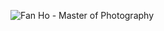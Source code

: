 ![Fan Ho - Master of Photography](https://cdn.shortpixel.ai/spai/q_lossless+w_437+to_webp+ret_img/https://independent-photo.com/wp-content/uploads/2022/05/Blue-Lotus-Gallery-Fan-Ho-%E4%BD%95%E8%97%A9-Different-Directions-Hong-Kong-1958_1200px-768x888.jpg)
